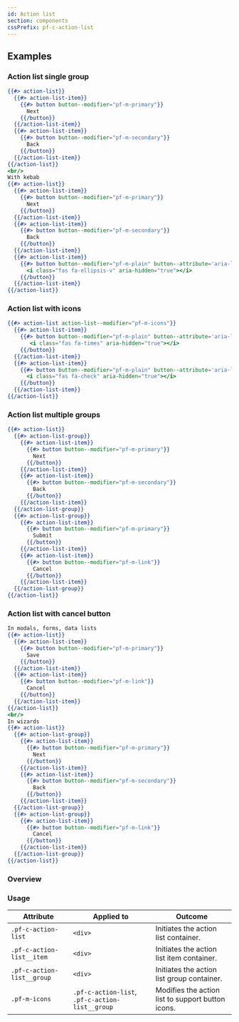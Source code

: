 ```yaml
---
id: Action list
section: components
cssPrefix: pf-c-action-list
---
```


## Examples
### Action list single group
```hbs
{{#> action-list}}
  {{#> action-list-item}}
    {{#> button button--modifier="pf-m-primary"}}
      Next
    {{/button}}
  {{/action-list-item}}
  {{#> action-list-item}}
    {{#> button button--modifier="pf-m-secondary"}}
      Back
    {{/button}}
  {{/action-list-item}}
{{/action-list}}
<br/>
With kebab
{{#> action-list}}
  {{#> action-list-item}}
    {{#> button button--modifier="pf-m-primary"}}
      Next
    {{/button}}
  {{/action-list-item}}
  {{#> action-list-item}}
    {{#> button button--modifier="pf-m-secondary"}}
      Back
    {{/button}}
  {{/action-list-item}}
  {{#> action-list-item}}
    {{#> button button--modifier="pf-m-plain" button--attribute='aria-label="Kebab"'}}
      <i class="fas fa-ellipsis-v" aria-hidden="true"></i>
    {{/button}}
  {{/action-list-item}}
{{/action-list}}
```

### Action list with icons
```hbs
{{#> action-list action-list--modifier="pf-m-icons"}}
  {{#> action-list-item}}
    {{#> button button--modifier="pf-m-plain" button--attribute='aria-label="Close"'}}
       <i class="fas fa-times" aria-hidden="true"></i>
    {{/button}}
  {{/action-list-item}}
  {{#> action-list-item}}
    {{#> button button--modifier="pf-m-plain" button--attribute='aria-label="Kebab"'}}
      <i class="fas fa-check" aria-hidden="true"></i>
    {{/button}}
  {{/action-list-item}}
{{/action-list}}
```

### Action list multiple groups
```hbs
{{#> action-list}}
  {{#> action-list-group}}
    {{#> action-list-item}}
      {{#> button button--modifier="pf-m-primary"}}
        Next
      {{/button}}
    {{/action-list-item}}
    {{#> action-list-item}}
      {{#> button button--modifier="pf-m-secondary"}}
        Back
      {{/button}}
    {{/action-list-item}}
  {{/action-list-group}}
  {{#> action-list-group}}
    {{#> action-list-item}}
      {{#> button button--modifier="pf-m-primary"}}
        Submit
      {{/button}}
    {{/action-list-item}}
    {{#> action-list-item}}
      {{#> button button--modifier="pf-m-link"}}
        Cancel
      {{/button}}
    {{/action-list-item}}
  {{/action-list-group}}
{{/action-list}}
```

### Action list with cancel button
```hbs
In modals, forms, data lists
{{#> action-list}}
  {{#> action-list-item}}
    {{#> button button--modifier="pf-m-primary"}}
      Save
    {{/button}}
  {{/action-list-item}}
  {{#> action-list-item}}
    {{#> button button--modifier="pf-m-link"}}
      Cancel
    {{/button}}
  {{/action-list-item}}
{{/action-list}}
<br/>
In wizards
{{#> action-list}}
  {{#> action-list-group}}
    {{#> action-list-item}}
      {{#> button button--modifier="pf-m-primary"}}
        Next
      {{/button}}
    {{/action-list-item}}
    {{#> action-list-item}}
      {{#> button button--modifier="pf-m-secondary"}}
        Back
      {{/button}}
    {{/action-list-item}}
  {{/action-list-group}}
  {{#> action-list-group}}
    {{#> action-list-item}}
      {{#> button button--modifier="pf-m-link"}}
        Cancel
      {{/button}}
    {{/action-list-item}}
  {{/action-list-group}}
{{/action-list}}
```

### Overview

### Usage
| Attribute | Applied to | Outcome |
| -- | -- | -- |
| `.pf-c-action-list` | `<div>` | Initiates the action list container. |
| `.pf-c-action-list__item` | `<div>` | Initiates the action list item container. |
| `.pf-c-action-list__group` | `<div>` | Initiates the action list group container. |
| `.pf-m-icons` | `.pf-c-action-list`, `.pf-c-action-list__group` | Modifies the action list to support button icons. |
